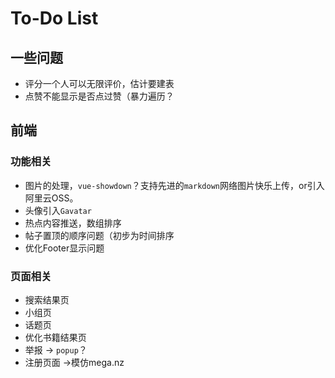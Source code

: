 # To-Do List

## 一些问题

- 评分一个人可以无限评价，估计要建表
- 点赞不能显示是否点过赞（暴力遍历？

## 前端

### 功能相关

- 图片的处理，`vue-showdown`？支持先进的`markdown`网络图片快乐上传，or引入阿里云OSS。
- 头像引入`Gavatar`
- 热点内容推送，数组排序
- 帖子置顶的顺序问题（初步为时间排序
- 优化Footer显示问题

### 页面相关

- 搜索结果页
- 小组页
- 话题页
- 优化书籍结果页
- 举报 -> `popup`？
- 注册页面 ->模仿mega.nz